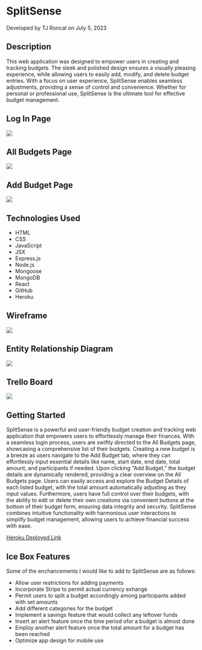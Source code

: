# SplitSense
Developed by TJ Roncal on July 5, 2023

## Description
This web application was designed to empower users in creating and tracking budgets. The sleek and polished design ensures a visually pleasing experience, while allowing users to easily add, modify, and delete budget entries. With a focus on user experience, SplitSense enables seamless adjustments, providing a sense of control and convenience. Whether for personal or professional use, SplitSense is the ultimate tool for effective budget management.   

## Log In Page
![](https://github.com/gambitpolizei-ga/split-sense/assets/129716310/cd3acc13-5184-4384-afd1-ce6f4a0e16f3)

## All Budgets Page
![](https://github.com/gambitpolizei-ga/split-sense/assets/129716310/759a2290-ca24-457f-a6fb-f49780d6efc6)

## Add Budget Page
![](https://github.com/gambitpolizei-ga/split-sense/assets/129716310/a045d957-dabc-41d3-b149-cf5341868a98)

## Technologies Used
* HTML
* CSS
* JavaScript
* JSX
* Express.js
* Node.js
* Mongoose
* MongoDB
* React
* GitHub
* Heroku

## Wireframe
![](https://github.com/gambitpolizei-ga/split-sense/assets/129716310/3af8537f-d10c-4dd3-92a2-490b37bb7804)

## Entity Relationship Diagram
![](https://github.com/gambitpolizei-ga/split-sense/assets/129716310/cda808d4-dce1-4d61-a252-826e11b691d2)

## Trello Board
![](https://github.com/gambitpolizei-ga/split-sense/assets/129716310/d5e184f5-2eda-4519-a299-fee3dca07ec7)

## Getting Started
SplitSense is a powerful and user-friendly budget creation and tracking web application that empowers users to effortlessly manage their finances. With a seamless login process, users are swiftly directed to the All Budgets page, showcasing a comprehensive list of their budgets. Creating a new budget is a breeze as users navigate to the Add Budget tab, where they can effortlessly input essential details like name, start date, end date, total amount, and participants if needed. Upon clicking "Add Budget," the budget details are dynamically rendered, providing a clear overview on the All Budgets page. Users can easily access and explore the Budget Details of each listed budget, with the total amount automatically adjusting as they input values. Furthermore, users have full control over their budgets, with the ability to edit or delete their own creations via convenient buttons at the bottom of their budget form, ensuring data integrity and security. SplitSense combines intuitive functionality with harmonious user interactions to simplify budget management, allowing users to achieve financial success with ease.

[Heroku Deployed Link](https://splitsense-f18fcc040e0c.herokuapp.com/)

## Ice Box Features
Some of the enchancements I would like to add to SplitSense are as follows:
* Allow user restrictions for adding payments
* Incorporate Stripe to permit actual currency exhange
* Permit users to split a budget accordingly among participants added with set amounts
* Add different categories for the budget
* Implement a savings feature that would collect any leftover funds
* Insert an alert feature once the time period ofor a budget is almost done
* Employ another alert feature once the total amount for a budget has been reached
* Optimize app design for mobile use
